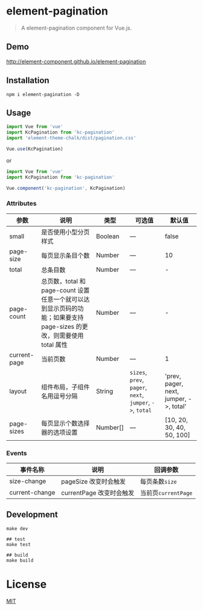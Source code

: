 # element-pagination
> A element-pagination component for Vue.js.

## Demo
http://element-component.github.io/element-pagination

## Installation
```shell
npm i element-pagination -D
```

## Usage
```javascript
import Vue from 'vue'
import KcPagination from 'kc-pagination'
import 'element-theme-chalk/dist/pagination.css'

Vue.use(KcPagination)
```

or

```javascript
import Vue from 'vue'
import KcPagination from 'kc-pagination'

Vue.component('kc-pagination', KcPagination)
```

### Attributes
| 参数               | 说明                                                     | 类型              | 可选值      | 默认值 |
|--------------------|----------------------------------------------------------|-------------------|-------------|--------|
| small | 是否使用小型分页样式 | Boolean | — | false |
| page-size | 每页显示条目个数 | Number | — | 10 |
| total | 总条目数 | Number | — | - |
| page-count | 总页数，total 和 page-count 设置任意一个就可以达到显示页码的功能；如果要支持 page-sizes 的更改，则需要使用 total 属性 | Number | — | - |
| current-page | 当前页数 | Number | — | 1 |
| layout | 组件布局，子组件名用逗号分隔| String | `sizes`, `prev`, `pager`, `next`, `jumper`, `->`, `total` | 'prev, pager, next, jumper, ->, total'  |
| page-sizes | 每页显示个数选择器的选项设置 | Number[] | — |  [10, 20, 30, 40, 50, 100] |

### Events
| 事件名称 | 说明 | 回调参数 |
|---------|--------|---------|
| size-change | pageSize 改变时会触发 | 每页条数`size` |
| current-change | currentPage 改变时会触发 | 当前页`currentPage` |

## Development
```shell
make dev

## test
make test

## build
make build
```

# License
[MIT](https://opensource.org/licenses/MIT)
